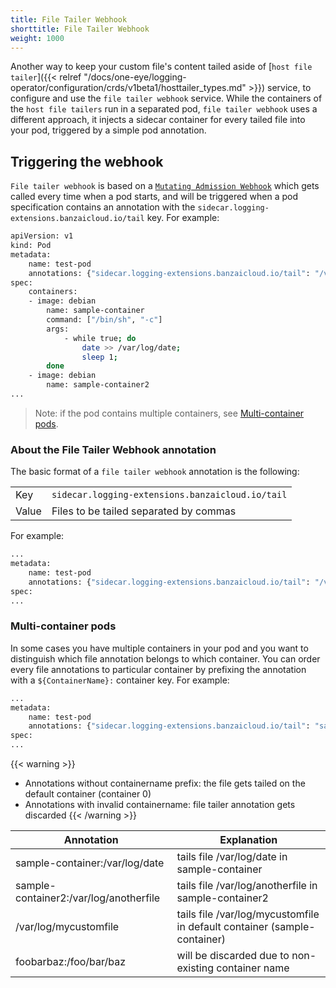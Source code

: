 ```yaml
---
title: File Tailer Webhook
shorttitle: File Tailer Webhook
weight: 1000
---
```


Another way to keep your custom file's content tailed aside of [`host file tailer`]({{< relref "/docs/one-eye/logging-operator/configuration/crds/v1beta1/hosttailer_types.md" >}}) service, to configure and use the `file tailer webhook` service.
While the containers of the `host file tailers` run in a separated pod, `file tailer webhook` uses a different approach, it injects a sidecar container for every tailed file into your pod, triggered by a simple pod annotation.

## Triggering the webhook

`File tailer webhook` is based on a [`Mutating Admission Webhook`](https://kubernetes.io/docs/reference/access-authn-authz/extensible-admission-controllers/) which gets called every time when a pod starts, and will be triggered when a pod specification contains an annotation with the `sidecar.logging-extensions.banzaicloud.io/tail` key. For example:

```bash
apiVersion: v1
kind: Pod
metadata:
    name: test-pod
    annotations: {"sidecar.logging-extensions.banzaicloud.io/tail": "/var/log/date"}
spec:
    containers:
    - image: debian
        name: sample-container
        command: ["/bin/sh", "-c"]
        args:
            - while true; do
                date >> /var/log/date;
                sleep 1;
        done
    - image: debian
        name: sample-container2
...
```

> Note: if the pod contains multiple containers, see [Multi-container pods](#multi-container-pods).

### About the File Tailer Webhook annotation

The basic format of a `file tailer webhook` annotation is the following:

|||
|---|---|
| Key | `sidecar.logging-extensions.banzaicloud.io/tail` |
| Value | Files to be tailed separated by commas |

For example:

```bash
...
metadata:
    name: test-pod
    annotations: {"sidecar.logging-extensions.banzaicloud.io/tail": "/var/log/date,/var/log/mycustomfile"}
spec:
...
```

### Multi-container pods

In some cases you have multiple containers in your pod and you want to distinguish which file annotation belongs to which container. You can order every file annotations to particular container by prefixing the annotation with a `${ContainerName}:` container key. For example:

```bash
...
metadata:
    name: test-pod
    annotations: {"sidecar.logging-extensions.banzaicloud.io/tail": "sample-container:/var/log/date,sample-container2:/var/log/anotherfile,/var/log/mycustomfile,foobarbaz:/foo/bar/baz"}
spec:
...
```

{{< warning >}}
- Annotations without containername prefix: the file gets tailed on the default container (container 0)
- Annotations with invalid containername: file tailer annotation gets discarded
{{< /warning >}}

| Annotation | Explanation |
|---|---|
| sample-container:/var/log/date | tails file /var/log/date in sample-container |
| sample-container2:/var/log/anotherfile |  tails file /var/log/anotherfile in sample-container2 |
| /var/log/mycustomfile | tails file /var/log/mycustomfile in default container (sample-container) |
| foobarbaz:/foo/bar/baz | will be discarded due to non-existing container name |

